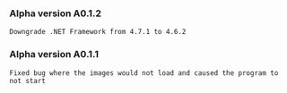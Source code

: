 ### Alpha version A0.1.2

    Downgrade .NET Framework from 4.7.1 to 4.6.2


### Alpha version A0.1.1

    Fixed bug where the images would not load and caused the program to not start
